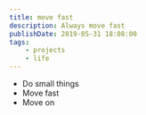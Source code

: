 ```yaml
---
title: move fast
description: Always move fast
publishDate: 2019-05-31 18:08:00
tags:
    - projects
    - life
---
```


- Do small things
- Move fast
- Move on
